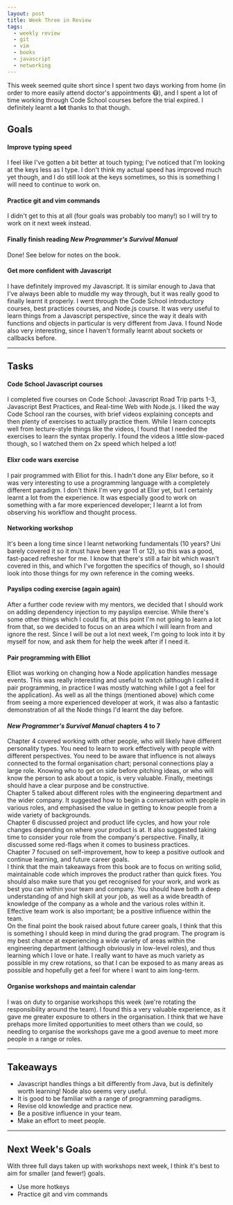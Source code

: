 ```yaml
---
layout: post
title: Week Three in Review
tags:
  - weekly review
  - git
  - vim
  - books
  - javascript
  - networking
---
```


This week seemed quite short since I spent two days working from home (in order to more easily attend doctor's appointments :mask:), and I spent a lot of time working through Code School courses before the trial expired. I definitely learnt a **lot** thanks to that though.

## Goals

#### Improve typing speed

I feel like I've gotten a bit better at touch typing; I've noticed that I'm looking at the keys less as I type. I don't think my actual speed has improved much yet though, and I do still look at the keys sometimes, so this is something I will need to continue to work on.

#### Practice git and vim commands

I didn't get to this at all (four goals was probably too many!) so I will try to work on it next week instead.

#### Finally finish reading _New Programmer's Survival Manual_

Done! See below for notes on the book.

#### Get more confident with Javascript

I have definitely improved my Javascript. It is similar enough to Java that I've always been able to muddle my way through, but it was really good to finally learnt it properly. I went through the Code School introductory courses, best practices courses, and Node.js course. It was very useful to learn things from a Javascript perspective, since the way it deals with functions and objects in particular is very different from Java. I found Node also very interesting, since I haven't formally learnt about sockets or callbacks before.

---

## Tasks

#### Code School Javascript courses

I completed five courses on Code School: Javascript Road Trip parts 1-3, Javascript Best Practices, and Real-time Web with Node.js. I liked the way Code School ran the courses, with brief videos explaining concepts and then plenty of exercises to actually practice them. While I learn concepts well from lecture-style things like the videos, I found that I needed the exercises to learn the syntax properly. I found the videos a little slow-paced though, so I watched them on 2x speed which helped a lot! 

#### Elixr code wars exercise

I pair programmed with Elliot for this. I hadn't done any Elixr before, so it was very interesting to use a programming language with a completely different paradigm. I don't think I'm very good at Elixr yet, but I certainly learnt a lot from the experience. It was especially good to work on something with a far more experienced developer; I learnt a lot from observing his workflow and thought process.

#### Networking workshop

It's been a long time since I learnt networking fundamentals (10 years? Uni barely covered it so it must have been year 11 or 12), so this was a good, fast-paced refresher for me. I know that there's still a fair bit which wasn't covered in this, and which I've forgotten the specifics of though, so I should look into those things for my own reference in the coming weeks.

#### Payslips coding exercise (again again)

After a further code review with my mentors, we decided that I should work on adding dependency injection to my payslips exercise. While there's some other things which I could fix, at this point I'm not going to learn a lot from that, so we decided to focus on an area which I will learn from and ignore the rest. Since I will be out a lot next week, I'm going to look into it by myself for now, and ask them for help the week after if I need it.

#### Pair programming with Elliot

Elliot was working on changing how a Node application handles message events. This was really interesting and useful to watch (although I called it pair programming, in practice I was mostly watching while I got a feel for the application). As well as all the things (mentioned above) which come from seeing a more experienced developer at work, it was also a fantastic demonstration of all the Node things I'd learnt the day before.

#### _New Programmer's Survival Manual_ chapters 4 to 7 

Chapter 4 covered working with other people, who will likely have different personality types. You need to learn to work effectively with people with different perspectives. You need to be aware that influence is not always connected to the formal organisation chart; personal connections play a large role. Knowing who to get on side before pitching ideas, or who will know the person to ask about a topic, is very valuable. Finally, meetings should have a clear purpose and be constructive.  
Chapter 5 talked about different roles with the engineering department and the wider company. It suggested how to begin a conversation with people in various roles, and emphasised the value in getting to know people from a wide variety of backgrounds.  
Chapter 6 discussed project and product life cycles, and how your role changes depending on where your product is at. It also suggested taking time to consider your role from the company's perspective. Finally, it discussed some red-flags when it comes to business practices.  
Chapter 7 focused on self-improvement, how to keep a positive outlook and continue learning, and future career goals.  
I think that the main takeaways from this book are to focus on writing solid, maintainable code which improves the product rather than quick fixes. You should also make sure that you get recognised for your work, and work as best you can within your team and company. You should have both a deep understanding of and high skill at your job, as well as a wide breadth of knowledge of the company as a whole and the various roles within it. Effective team work is also important; be a positive influence within the team.  
On the final point the book raised about future career goals, I think that this is something I should keep in mind during the grad program. The program is my best chance at experiencing a wide variety of areas within the engineering department (although obviously in low-level roles), and thus learning which I love or hate. I really want to have as much variety as possible in my crew rotations, so that I can be exposed to as many areas as possible and hopefully get a feel for where I want to aim long-term.

#### Organise workshops and maintain calendar

I was on duty to organise workshops this week (we're rotating the responsibility around the team). I found this a very valuable experience, as it gave me greater exposure to others in the organisation. I think that we have prehaps more limited opportunities to meet others than we could, so needing to organise the workshops gave me a good avenue to meet more people in a range or roles.

---

## Takeaways

* Javascript handles things a bit differently from Java, but is definitely worth learning! Node also seems very useful.  
* It is good to be familiar with a range of programming paradigms.  
* Revise old knowledge and practice new.  
* Be a positive influence in your team.  
* Make an effort to meet people.

---

## Next Week's Goals

With three full days taken up with workshops next week, I think it's best to aim for smaller (and fewer!) goals.

* Use more hotkeys  
* Practice git and vim commands
